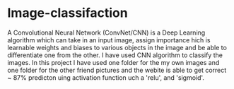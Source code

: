 # Image-classifaction
A Convolutional Neural Network (ConvNet/CNN) is a Deep Learning algorithm which can take in an input image, assign importance hich is learnable weights and biases to various objects in the image and be able to differentiate one from the other.
I have used CNN algorithm to classify the images. In this project I have used one folder for the my own images and one folder for the other friend pictures and the webite is able to get correct ~ 87% predicton uing activation function uch a 'relu', and 'sigmoid'. 

